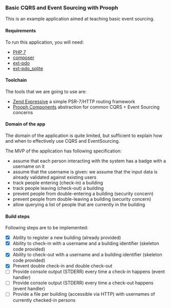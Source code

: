 ### Basic CQRS and Event Sourcing with Prooph

This is an example application aimed at teaching basic event sourcing.

#### Requirements

To run this application, you will need:

 * [PHP 7](https://secure.php.net/downloads.php)
 * [composer](https://getcomposer.org/)
 * [ext-pdo](http://php.net/manual/en/book.pdo.php)
 * [ext-pdo_sqlite](http://php.net/manual/en/ref.pdo-sqlite.php)

#### Toolchain

The tools that we are going to use are:

 * [Zend Expressive](https://github.com/zendframework/zend-expressive) a simple PSR-7/HTTP routing framework
 * [Prooph Components](https://github.com/prooph/) abstraction for common CQRS + Event Sourcing concerns

#### Domain of the app

The domain of the application is quite limited, but sufficient to explain how and when to effectively use
CQRS and EventSourcing.

The MVP of the application has following specification:

 * assume that each person interacting with the system has a badge with a username on it
 * assume that the username is given: we assume that the input data is already validated against existing users
 * track people entering (check-in) a building
 * track people leaving (check-out) a building
 * prevent people from double-entering a building (security concern)
 * prevent people from double-leaving a building (security concern)
 * allow querying a list of people that are currently in the building

#### Build steps

Following steps are to be implemented:

- [x] Ability to register a new building (already provided)
- [x] Ability to check-in with a username and a building identifier (skeleton code provided)
- [x] Ability to check-out with a username and a building identifier (skeleton code provided)
- [x] Prevent double check-in and double check-out
- [ ] Provide console output (STDERR) every time a check-in happens (event handler)
- [ ] Provide console output (STDERR) every time a check-out happens (event handler)
- [ ] Provide a file per building (accessible via HTTP) with usernames of currently checked-in persons
